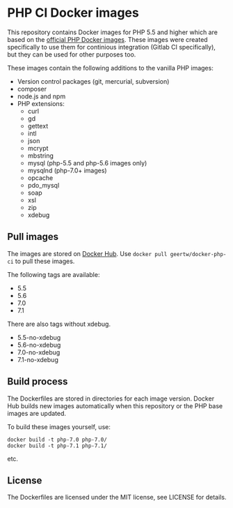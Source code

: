 # PHP CI Docker images

This repository contains Docker images for PHP 5.5 and higher which are based on the [official PHP Docker images](https://hub.docker.com/r/_/php/). These images were created specifically to use them for continious integration (Gitlab CI specifically), but they can be used for other purposes too.

These images contain the following additions to the vanilla PHP images:

* Version control packages (git, mercurial, subversion)
* composer
* node.js and npm
* PHP extensions:
   * curl
   * gd
   * gettext
   * intl
   * json
   * mcrypt
   * mbstring
   * mysql (php-5.5 and php-5.6 images only)
   * mysqlnd (php-7.0+ images)
   * opcache
   * pdo_mysql
   * soap
   * xsl
   * zip
   * xdebug

## Pull images

The images are stored on [Docker Hub](https://hub.docker.com/r/geertw/docker-php-ci/). Use `docker pull geertw/docker-php-ci` to pull these images.

The following tags are available:

* 5.5
* 5.6
* 7.0
* 7.1

There are also tags without xdebug. 

* 5.5-no-xdebug
* 5.6-no-xdebug
* 7.0-no-xdebug
* 7.1-no-xdebug

## Build process

The Dockerfiles are stored in directories for each image version. Docker Hub builds new images automatically when this repository or the PHP base images are updated.

To build these images yourself, use:

```
docker build -t php-7.0 php-7.0/
docker build -t php-7.1 php-7.1/
```

etc.

## License

The Dockerfiles are licensed under the MIT license, see LICENSE for details.

